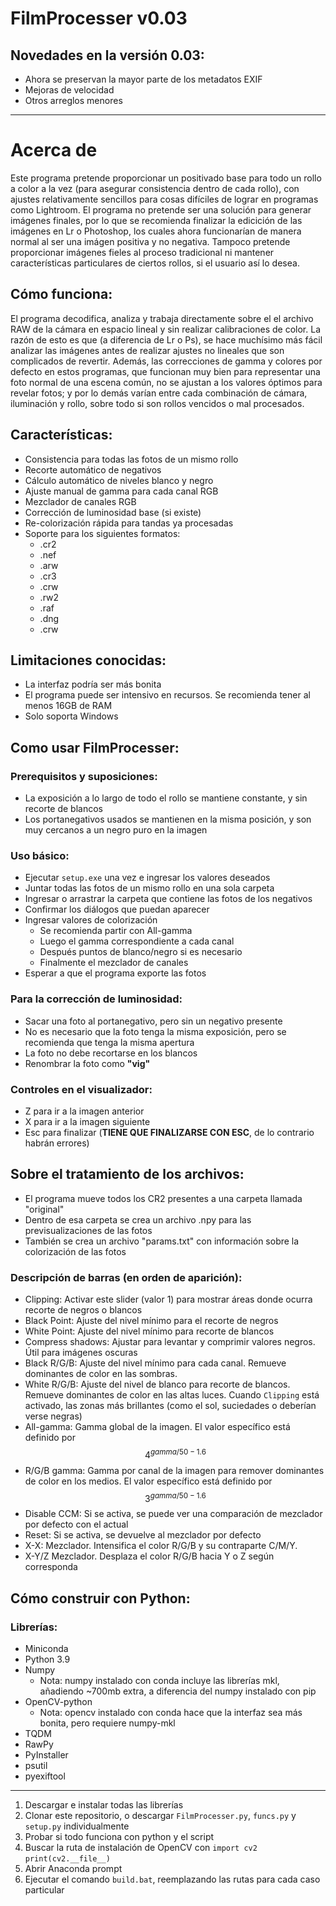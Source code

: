 # FilmProcesser v0.03
## Novedades en la versión 0.03:
- Ahora se preservan la mayor parte de los metadatos EXIF
- Mejoras de velocidad
- Otros arreglos menores

--------
# Acerca de
Este programa pretende proporcionar un positivado base para todo un rollo a color a la vez (para asegurar consistencia dentro de cada rollo), con ajustes relativamente sencillos para cosas difíciles de lograr en programas como Lightroom.
El programa no pretende ser una solución para generar imágenes finales, por lo que se recomienda finalizar la edicición de las imágenes en Lr o Photoshop, los cuales ahora funcionarían de manera normal al ser una imágen positiva y no negativa. Tampoco pretende proporcionar imágenes fieles al proceso tradicional ni mantener características particulares de ciertos rollos, si el usuario así lo desea.

## Cómo funciona:
El programa decodifica, analiza y trabaja directamente sobre el el archivo RAW de la cámara en espacio lineal y sin realizar calibraciones de color. La razón de esto es que (a diferencia de Lr o Ps), se hace muchísimo más fácil analizar las imágenes antes de realizar ajustes no lineales que son complicados de revertir. Además, las correcciones de gamma y colores por defecto en estos programas, que funcionan muy bien para representar una foto normal de una escena común, no se ajustan a los valores óptimos para revelar fotos; y por lo demás varían entre cada combinación de cámara, iluminación y rollo, sobre todo si son rollos vencidos o mal procesados.

## Características:
- Consistencia para todas las fotos de un mismo rollo
- Recorte automático de negativos
- Cálculo automático de niveles blanco y negro
- Ajuste manual de gamma para cada canal RGB
- Mezclador de canales RGB
- Corrección de luminosidad base (si existe)
- Re-colorización rápida para tandas ya procesadas
- Soporte para los siguientes formatos:
    - .cr2
    - .nef
    - .arw
    - .cr3
    - .crw
    - .rw2
    - .raf
    - .dng
    - .crw

## Limitaciones conocidas:
- La interfaz podría ser más bonita
- El programa puede ser intensivo en recursos. Se recomienda tener al menos 16GB de RAM
- Solo soporta Windows

## Como usar FilmProcesser:
### Prerequisitos y suposiciones:
- La exposición a lo largo de todo el rollo se mantiene constante, y sin recorte de blancos
- Los portanegativos usados se mantienen en la misma posición, y son muy cercanos a un negro puro en la imagen

### Uso básico:
- Ejecutar `setup.exe` una vez e ingresar los valores deseados
- Juntar todas las fotos de un mismo rollo en una sola carpeta
- Ingresar o arrastrar la carpeta que contiene las fotos de los negativos
- Confirmar los diálogos que puedan aparecer
- Ingresar valores de colorización
	- Se recomienda partir con All-gamma
	- Luego el gamma correspondiente a cada canal
	- Después puntos de blanco/negro si es necesario
	- Finalmente el mezclador de canales
- Esperar a que el programa exporte las fotos

### Para la corrección de luminosidad:
- Sacar una foto al portanegativo, pero sin un negativo presente
- No es necesario que la foto tenga la misma exposición, pero se recomienda que tenga la misma apertura
- La foto no debe recortarse en los blancos
- Renombrar la foto como **"vig"** 

### Controles en el visualizador:
- Z para ir a la imagen anterior
- X para ir a la imagen siguiente
- Esc para finalizar (**TIENE QUE FINALIZARSE CON ESC**, de lo contrario habrán errores)

## Sobre el tratamiento de los archivos:
- El programa mueve todos los CR2 presentes a una carpeta llamada "original"
- Dentro de esa carpeta se crea un archivo .npy para las previsualizaciones de las fotos
- También se crea un archivo "params.txt" con información sobre la colorización de las fotos

### Descripción de barras (en orden de aparición):
     
- Clipping:
	Activar este slider (valor 1) para mostrar áreas donde ocurra recorte de negros o blancos
- Black Point:
	Ajuste del nivel mínimo para el recorte de negros
- White Point:
	Ajuste del nivel mínimo para recorte de blancos
- Compress shadows:
	Ajustar para levantar y comprimir valores negros. Útil para imágenes oscuras
- Black R/G/B:
	Ajuste del nivel mínimo para cada canal. Remueve dominantes de color en las sombras.
- White R/G/B:
	Ajuste del nivel de blanco para recorte de blancos. Remueve dominantes de color en las altas luces. Cuando `Clipping` está activado, las zonas más brillantes (como el sol, suciedades o deberían verse negras)
- All-gamma:
	Gamma global de la imagen. El valor específico está definido por $$4^{gamma / 50 - 1.6}$$
- R/G/B gamma:
	Gamma por canal de la imagen para remover dominantes de color en los medios. El valor específico está definido por $$3^{gamma / 50 - 1.6}$$
- Disable CCM:
	Si se activa, se puede ver una comparación de mezclador por defecto con el actual
- Reset:
	Si se activa, se devuelve al mezclador por defecto
- X-X:
	Mezclador. Intensifica el color R/G/B y su contraparte C/M/Y.
- X-Y/Z
	Mezclador. Desplaza el color R/G/B hacia Y o Z según corresponda
	
## Cómo construir con Python:
### Librerías:
- Miniconda
- Python 3.9
- Numpy
	- Nota: numpy instalado con conda incluye las librerías mkl, añadiendo ~700mb extra, a diferencia del numpy instalado con pip
- OpenCV-python
	- Nota: opencv instalado con conda hace que la interfaz sea más bonita, pero requiere numpy-mkl
- TQDM
- RawPy
- PyInstaller
- psutil
- pyexiftool
-----
1. Descargar e instalar todas las librerías
2. Clonar este repositorio, o descargar `FilmProcesser.py`, `funcs.py` y `setup.py` individualmente
3. Probar si todo funciona con python y el script
4. Buscar la ruta de instalación de OpenCV con 
    `import cv2`
    `print(cv2.__file__)`
6. Abrir Anaconda prompt
7. Ejecutar el comando `build.bat`, reemplazando las rutas para cada caso particular